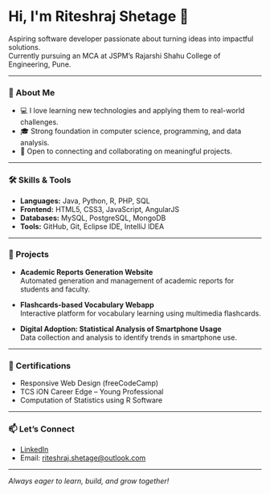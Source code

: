 # Hi, I'm Riteshraj Shetage 👋

Aspiring software developer passionate about turning ideas into impactful solutions.  
Currently pursuing an MCA at JSPM’s Rajarshi Shahu College of Engineering, Pune.

---

### 🌱 About Me

- 💻 I love learning new technologies and applying them to real-world challenges.
- 🎓 Strong foundation in computer science, programming, and data analysis.
- 🤝 Open to connecting and collaborating on meaningful projects.

---

### 🛠️ Skills & Tools

- **Languages:** Java, Python, R, PHP, SQL
- **Frontend:** HTML5, CSS3, JavaScript, AngularJS
- **Databases:** MySQL, PostgreSQL, MongoDB
- **Tools:** GitHub, Git, Eclipse IDE, IntelliJ IDEA

---

### 🚀 Projects

- **Academic Reports Generation Website**  
  Automated generation and management of academic reports for students and faculty.

- **Flashcards-based Vocabulary Webapp**  
  Interactive platform for vocabulary learning using multimedia flashcards.

- **Digital Adoption: Statistical Analysis of Smartphone Usage**  
  Data collection and analysis to identify trends in smartphone use.

---

### 🎯 Certifications

- Responsive Web Design (freeCodeCamp)
- TCS iON Career Edge – Young Professional
- Computation of Statistics using R Software

---

### 📫 Let’s Connect

- [LinkedIn](https://www.linkedin.com/in/riteshraj-shetage/)
- Email: riteshraj.shetage@outlook.com

---

*Always eager to learn, build, and grow together!*
